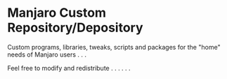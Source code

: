 # Manjaro Custom Repository/Depository
Custom programs, libraries, tweaks, scripts and packages for the "home" needs of Manjaro users . . .

Feel free to modify and redistribute . . . . . . 
